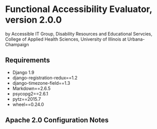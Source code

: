 # Functional Accessibility Evaluator, version 2.0.0
by Accessible IT Group, Disability Resources and Educational Servcies, College of Applied Health Sciences, University of Illinois at Urbana-Champaign

## Requirements

* Django 1.9
* django-registration-redux==1.2
* django-timezone-field==1.3
* Markdown==2.6.5
* psycopg2==2.6.1
* pytz==2015.7
* wheel==0.24.0

## Apache 2.0 Configuration Notes